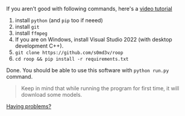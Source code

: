 If you aren't good with following commands, here's a [video tutorial](https://youtu.be/OI1LEN-SgLM)

1. install `python` (and `pip` too if neeed)
2. install `git`
3. install `ffmpeg`
4. If you are on Windows, install Visual Studio 2022 (with desktop development C++).
4. `git clone https://github.com/s0md3v/roop`
5. `cd roop && pip install -r requirements.txt`

Done. You should be able to use this software with `python run.py` command.

> Keep in mind that while running the program for first time, it will download some models.

[Having problems?](https://github.com/s0md3v/roop/wiki/Troubleshooting)